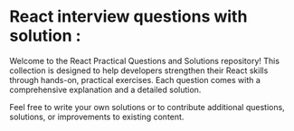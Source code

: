 # React interview questions with solution :

Welcome to the React Practical Questions and Solutions repository! This collection is designed to help developers strengthen their React skills through hands-on, practical exercises. Each question comes with a comprehensive explanation and a detailed solution. 

Feel free to write your own solutions or to contribute additional questions, solutions, or improvements to existing content. 

